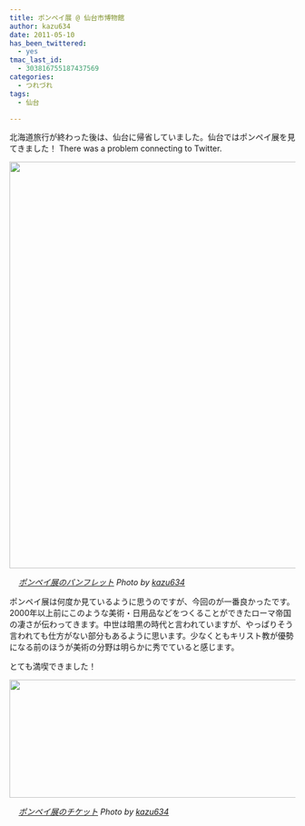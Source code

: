```yaml
---
title: ポンペイ展 @ 仙台市博物館
author: kazu634
date: 2011-05-10
has_been_twittered:
  - yes
tmac_last_id:
  - 303816755187437569
categories:
  - つれづれ
tags:
  - 仙台

---
```

北海道旅行が終わった後は、仙台に帰省していました。仙台ではポンペイ展を見てきました！ There was a problem connecting to Twitter. 

<p style="text-align: center;">
<a href="http://blog.kazu634.com/2011/05/10/%e3%83%9d%e3%83%b3%e3%83%9a%e3%82%a4%e5%b1%95-%e4%bb%99%e5%8f%b0%e5%b8%82%e5%8d%9a%e7%89%a9%e9%a4%a8/attachment/1006/" onclick="__gaTracker('send', 'event', 'outbound-article', 'http://blog.kazu634.com/2011/05/10/%e3%83%9d%e3%83%b3%e3%83%9a%e3%82%a4%e5%b1%95-%e4%bb%99%e5%8f%b0%e5%b8%82%e5%8d%9a%e7%89%a9%e9%a4%a8/attachment/1006/', '');" title=''><img width="510" height="716" src="http://blog.kazu634.com/wp-content/uploads/2012/06/jpg92" class="attachment-large aligncenter wp-image-1006" alt="" title="" /></a>
</p>

<cite class="flickr_photographer"><img src="http://www.flickr.com/favicon.ico" alt="" width="16" /><a href="http://www.flickr.com/photos/42332031@N02/5698519954/" onclick="__gaTracker('send', 'event', 'outbound-article', 'http://www.flickr.com/photos/42332031@N02/5698519954/', 'ポンペイ展のパンフレット');" rel="nofollow"  target="_blank">ポンペイ展のパンフレット</a> Photo by <a href="http://www.flickr.com/photos/42332031@N02/" onclick="__gaTracker('send', 'event', 'outbound-article', 'http://www.flickr.com/photos/42332031@N02/', 'kazu634');" rel="nofollow"  target="_blank">kazu634</a></cite>

<!--more-->


  
ポンペイ展は何度か見ているように思うのですが、今回のが一番良かったです。2000年以上前にこのような美術・日用品などをつくることができたローマ帝国の凄さが伝わってきます。中世は暗黒の時代と言われていますが、やっぱりそう言われても仕方がない部分もあるように思います。少なくともキリスト教が優勢になる前のほうが美術の分野は明らかに秀でていると感じます。

とても満喫できました！

<p style="text-align: center;">
<a href="http://blog.kazu634.com/2011/05/10/%e3%83%9d%e3%83%b3%e3%83%9a%e3%82%a4%e5%b1%95-%e4%bb%99%e5%8f%b0%e5%b8%82%e5%8d%9a%e7%89%a9%e9%a4%a8/attachment/1007/" onclick="__gaTracker('send', 'event', 'outbound-article', 'http://blog.kazu634.com/2011/05/10/%e3%83%9d%e3%83%b3%e3%83%9a%e3%82%a4%e5%b1%95-%e4%bb%99%e5%8f%b0%e5%b8%82%e5%8d%9a%e7%89%a9%e9%a4%a8/attachment/1007/', '');" title=''><img width="510" height="208" src="http://blog.kazu634.com/wp-content/uploads/2012/06/jpg93" class="attachment-large aligncenter wp-image-1007" alt="" title="" srcset="http://blog.kazu634.com/wp-content/uploads/2012/06/jpg93-300x122.jpg 300w, http://blog.kazu634.com/wp-content/uploads/2012/06/jpg93 1024w" sizes="(max-width: 510px) 100vw, 510px" /></a>
</p>

<cite class="flickr_photographer"><img src="http://www.flickr.com/favicon.ico" alt="" width="16" /><a href="http://www.flickr.com/photos/42332031@N02/5698520124/" onclick="__gaTracker('send', 'event', 'outbound-article', 'http://www.flickr.com/photos/42332031@N02/5698520124/', 'ポンペイ展のチケット');" rel="nofollow"  target="_blank">ポンペイ展のチケット</a> Photo by <a href="http://www.flickr.com/photos/42332031@N02/" onclick="__gaTracker('send', 'event', 'outbound-article', 'http://www.flickr.com/photos/42332031@N02/', 'kazu634');" rel="nofollow"  target="_blank">kazu634</a></cite>
